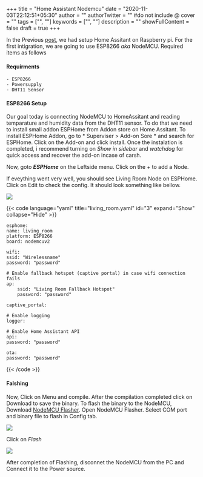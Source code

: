 +++
title = "Home Assistant Nodemcu"
date = "2020-11-03T22:12:51+05:30"
author = ""
authorTwitter = "" #do not include @
cover = ""
tags = ["", ""]
keywords = ["", ""]
description = ""
showFullContent = false
draft = true
+++

In the Previous [post](home-assistant-setup.md "Home Assistant setup on Raspberry Pi"), we had setup Home Assitant on Raspberry pi. For the first intigration, we are going to use ESP8266 *aka* NodeMCU. Required items as follows

#### Requirments

    - ESP8266
    - Powersupply
    - DHT11 Sensor

#### ESP8266 Setup

Our goal today is connecting NodeMCU to HomeAssitant and reading temparature and humidity data from the DHT11 sensor. To do that we need to install small addon ESPHome from Addon store on Home Assitant. To install ESPHome Addon, go to * Superviser > Add-on Sore * and search for ESPHome. Click on the Add-on and click install. Once the instalation is completed, i recommend turning on *Show in sidebar* and *watchdog* for quick access and recover the add-on incase of carsh.

Now, goto ***ESPHome*** on the Leftside menu. Click on the + to add a Node. 

If eveything went very well, you should see Living Room Node on ESPHome. Click on Edit to check the config. It should look something like bellow. 

![](/image/esphome_node_setup.gif)

{{< code language="yaml" title="living_room.yaml" id="3" expand="Show" collapse="Hide" >}}

    esphome:
    name: living_room
    platform: ESP8266
    board: nodemcuv2

    wifi:
    ssid: "Wirelessname"
    password: "password"

    # Enable fallback hotspot (captive portal) in case wifi connection fails
    ap:
        ssid: "Living Room Fallback Hotspot"
        password: "password"

    captive_portal:

    # Enable logging
    logger:

    # Enable Home Assistant API
    api:
    password: "password"

    ota:
    password: "password"
{{< /code >}}

#### Falshing

Now, Click on Menu and compile. After the compilation completed click on Download to save the binary. To flash the binary to the NodeMCU, Download [NodeMCU Flasher](https://github.com/nodemcu/nodemcu-flasher). Open NodeMCU Flasher. Select COM port and binary file to flash in Config tab. 

![](/image/nodemcu_flasher_flash.png)

Click on *Flash*

![](/image/nodemcu_flash_done.png)

After completion of Flashing, disconnet the NodeMCU from the PC and Connect it to the Power source.